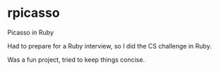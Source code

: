 # rpicasso
Picasso in Ruby

Had to prepare for a Ruby interview, so I did the CS challenge in Ruby.

Was a fun project, tried to keep things concise.
